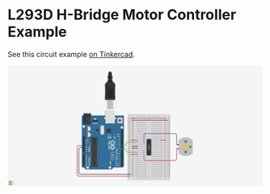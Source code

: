 # L293D H-Bridge Motor Controller Example

See this circuit example [on Tinkercad](https://www.tinkercad.com/things/gz02PUBW1hB-l293d-h-bridge-motor-controller-example).

![L293D H-Bridge motor controller circuit example](../images/l293d-hbridge-motor-controller.png)
